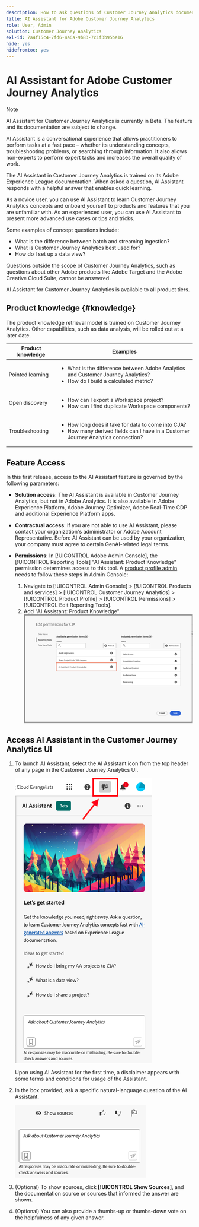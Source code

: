 ```yaml
---
description: How to ask questions of Customer Journey Analytics documentation
title: AI Assistant for Adobe Customer Journey Analytics
role: User, Admin
solution: Customer Journey Analytics
exl-id: 7a4f15c4-7fd6-4a6a-9b83-7c1f3b95be16
hide: yes
hidefromtoc: yes
---
```


# AI Assistant for Adobe Customer Journey Analytics

>[!NOTE]
>
>AI Assistant for Customer Journey Analytics is currently in Beta. The feature and its documentation are subject to change.

AI Assistant is a conversational experience that allows practitioners to perform tasks at a fast pace – whether its understanding concepts, troubleshooting problems, or searching through information. It also allows non-experts to perform expert tasks and increases the overall quality of work.

The AI Assistant in Customer Journey Analytics is trained on its Adobe Experience League documentation. When asked a question, AI Assistant responds with a helpful answer that enables quick learning.

As a novice user, you can use AI Assistant to learn Customer Journey Analytics concepts and onboard yourself to products and features that you are unfamiliar with. As an experienced user, you can use AI Assistant to present more advanced use cases or tips and tricks.

Some examples of concept questions include:

* What is the difference between batch and streaming ingestion?
* What is Customer Journey Analytics best used for?
* How do I set up a data view?

Questions outside the scope of Customer Journey Analytics, such as questions about other Adobe products like Adobe Target and the Adobe Creative Cloud Suite, cannot be answered. 

AI Assistant for Customer Journey Analytics is available to all product tiers.

## Product knowledge {#knowledge}

The product knowledge retrieval model is trained on Customer Journey Analytics. Other capabilities, such as data analysis, will be rolled out at a later date. 

| Product knowledge | Examples |
| --- | --- |
| Pointed learning |<ul><li>What is the difference between Adobe Analytics and Customer Journey Analytics?</li><li>How do I build a calculated metric?</li></ul> |
| Open discovery | <ul><li>How can I export a Workspace project?</li><li>How can I find duplicate Workspace components?</li></ul>  |
| Troubleshooting | <ul><li>How long does it take for data to come into CJA?</li><li>How many derived fields can I have in a Customer Journey Analytics connection?</li></ul>|

## Feature Access

In this first release, access to the AI Assistant feature is governed by the following parameters:

* **Solution access**: The AI Assistant is available in Customer Journey Analytics, but not in Adobe Analytics. It is also available in Adobe Experience Platform, Adobe Journey Optimizer, Adobe Real-Time CDP and additional Experience Platform apps.

* **Contractual access**: If you are not able to use AI Assistant, please contact your organization's administrator or Adobe Account Representative. Before AI Assistant can be used by your organization, your company must agree to certain GenAI-related legal terms.

* **Permissions**: In [!UICONTROL Adobe Admin Console], the [!UICONTROL Reporting Tools] "AI Assistant: Product Knowledge" permission determines access to this tool. 
A [product profile admin](https://helpx.adobe.com/enterprise/using/manage-product-profiles.html) needs to follow these steps in Admin Console:
   1. Navigate to [!UICONTROL Admin Console] > [!UICONTROL Products and services] > [!UICONTROL Customer Journey Analytics] > [!UICONTROL Product Profile] > [!UICONTROL Permissions] > [!UICONTROL Edit Reporting Tools].
   1. Add "AI Assistant: Product Knowledge".
   ![Add permission](assets/image.png)

## Access AI Assistant in the Customer Journey Analytics UI

1. To launch AI Assistant, select the AI Assistant icon from the top header of any page in the Customer Journey Analytics UI.

   ![AI Assistant icon](assets/ai-asst1.png)

   Upon using AI Assistant for the first time, a disclaimer appears with some terms and conditions for usage of the Assistant.

1. In the box provided, ask a specific natural-language question of the AI Assistant.

   ![Question box](assets/ai-asst2.png)

1. (Optional) To show sources, click **[!UICONTROL Show Sources]**, and the documentation source or sources that informed the answer are shown.

1. (Optional) You can also provide a thumbs-up or thumbs-down vote on the helpfulness of any given answer.
